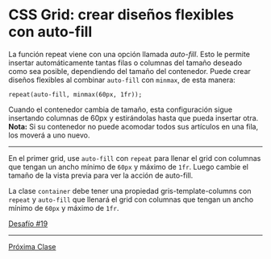 # CSS Grid: crear diseños flexibles con auto-fill

La función repeat viene con una opción llamada _auto-fill_. Esto le permite insertar automáticamente tantas filas o columnas del tamaño deseado como sea posible, dependiendo del tamaño del contenedor. Puede crear diseños flexibles al combinar `auto-fill` con `minmax`, de esta manera:

````
repeat(auto-fill, minmax(60px, 1fr));
````

Cuando el contenedor cambia de tamaño, esta configuración sigue insertando columnas de 60px y estirándolas hasta que pueda insertar otra. __Nota:__ Si su contenedor no puede acomodar todos sus artículos en una fila, los moverá a uno nuevo.

----

En el primer grid, use `auto-fill` con `repeat` para llenar el grid con columnas que tengan un ancho mínimo de `60px` y máximo de `1fr`. Luego cambie el tamaño de la vista previa para ver la acción de auto-fill.

La clase `container` debe tener una propiedad gris-template-columns con `repeat` y `auto-fill` que llenará el grid con columnas que tengan un ancho mínimo de `60px` y máximo de `1fr`.

[Desafío #19](https://codepen.io/sebastiantorres86/pen/poJERdG)

----
[Próxima Clase](#)